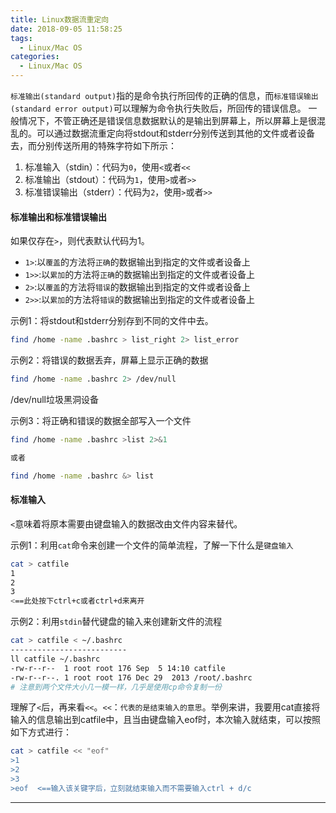 ```yaml
---
title: Linux数据流重定向
date: 2018-09-05 11:58:25
tags:
  - Linux/Mac OS
categories:
  - Linux/Mac OS
---
```


`标准输出(standard output)`指的是命令执行所回传的正确的信息，而`标准错误输出(standard error output)`可以理解为命令执行失败后，所回传的错误信息。
一般情况下，不管正确还是错误信息数据默认的是输出到屏幕上，所以屏幕上是很混乱的。可以通过数据流重定向将stdout和stderr分别传送到其他的文件或者设备去，而分别传送所用的特殊字符如下所示：

<!-- more -->

1. 标准输入（stdin）：代码为`0`，使用`<`或者`<<`
2. 标准输出（stdout）：代码为`1`，使用`>`或者`>>`
3. 标准错误输出（stderr）：代码为`2`，使用`>`或者`>>`

#### 标准输出和标准错误输出
如果仅存在`>`，则代表默认代码为1。

- `1>`:以`覆盖`的方法将`正确`的数据输出到指定的文件或者设备上
- `1>>`:以`累加`的方法将`正确`的数据输出到指定的文件或者设备上
- `2>`:以`覆盖`的方法将`错误`的数据输出到指定的文件或者设备上
- `2>>`:以`累加`的方法将`错误`的数据输出到指定的文件或者设备上


示例1：将stdout和stderr分别存到不同的文件中去。
```bash
find /home -name .bashrc > list_right 2> list_error
```

示例2：将错误的数据丢弃，屏幕上显示正确的数据
```bash
find /home -name .bashrc 2> /dev/null
```
/dev/null垃圾黑洞设备

示例3：将正确和错误的数据全部写入一个文件
```bash
find /home -name .bashrc >list 2>&1

或者

find /home -name .bashrc &> list

```

#### 标准输入

`<`意味着将原本需要由键盘输入的数据改由文件内容来替代。

示例1：利用`cat`命令来创建一个文件的简单流程，了解一下什么是`键盘输入`
```bash
cat > catfile
1
2
3
<==此处按下ctrl+c或者ctrl+d来离开
```
示例2：利用`stdin`替代键盘的输入来创建新文件的流程
```bash
cat > catfile < ~/.bashrc
--------------------------
ll catfile ~/.bashrc
-rw-r--r--  1 root root 176 Sep  5 14:10 catfile
-rw-r--r--. 1 root root 176 Dec 29  2013 /root/.bashrc
# 注意到两个文件大小几一模一样，几乎是使用cp命令复制一份
```
理解了`<`后，再来看`<<`。`<<`：`代表的是结束输入的意思`。举例来讲，我要用cat直接将输入的信息输出到catfile中，且当由键盘输入eof时，本次输入就结束，可以按照如下方式进行：
```bash
cat > catfile << "eof"
>1
>2
>3
>eof  <==输入该关键字后，立刻就结束输入而不需要输入ctrl + d/c
```









---------
